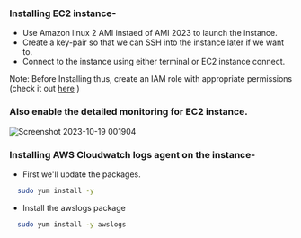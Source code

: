 ### Installing EC2 instance-
- Use Amazon linux 2 AMI instaed of AMI 2023 to launch the instance.
- Create a key-pair so that we can SSH into the instance later if we want to.
- Connect to the instance using either terminal or EC2 instance connect.

Note: Before Installing thus, create an IAM role with appropriate permissions (check it out [here](https://github.com/warlock601/AWS/tree/f1f1007c71278027256bf98443dcbac9b08a5c68/Logging%2C%20Monitoring%20and%20Storage%20solution%20for%20EC2%20instances/IAM%20role) )
### Also enable the detailed monitoring for EC2 instance.
![Screenshot 2023-10-19 001904](https://github.com/warlock601/AWS/assets/32487715/64fb26c1-f675-4eba-981e-823707dec664)

### Installing AWS Cloudwatch logs agent on the instance-
- First we'll update the packages.

```bash
  sudo yum install -y
```

- Install the awslogs package

```bash
  sudo yum install -y awslogs
```

